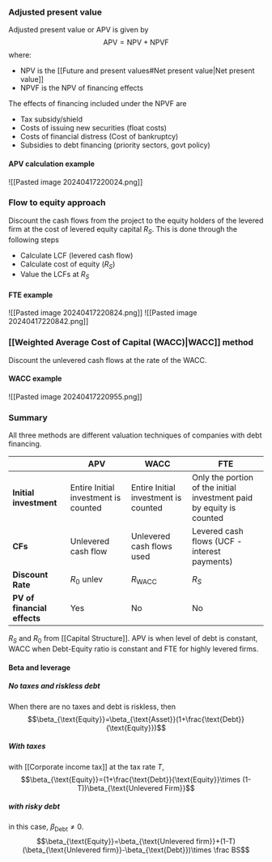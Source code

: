 ### Adjusted present value
Adjusted present value or APV is given by $$\text{APV} = \text{NPV}+\text{NPVF}$$where:
- NPV is the [[Future and present values#Net present value|Net present value]]
- NPVF is the NPV of financing effects

The effects of financing included under the NPVF are 
- Tax subsidy/shield
- Costs of issuing new securities (float costs)
- Costs of financial distress (Cost of bankruptcy)
- Subsidies to debt financing (priority sectors, govt policy)

#### APV calculation example
![[Pasted image 20240417220024.png]]
### Flow to equity approach
Discount the cash flows from the project to the equity holders of the levered firm at the cost of levered equity capital $R_S$. This is done through the following steps
- Calculate LCF (levered cash flow)
- Calculate cost of equity ($R_S$)
- Value the LCFs at $R_S$

#### FTE example
![[Pasted image 20240417220824.png]]
![[Pasted image 20240417220842.png]]

### [[Weighted Average Cost of Capital (WACC)|WACC]] method
Discount the unlevered cash flows at the rate of the WACC. 
#### WACC example
![[Pasted image 20240417220955.png]]


### Summary 
All three methods are different valuation techniques of companies with debt financing.

|                             | APV                                  | WACC                                 | FTE                                                                  |
| --------------------------- | ------------------------------------ | ------------------------------------ | -------------------------------------------------------------------- |
| **Initial investment**      | Entire Initial investment is counted | Entire Initial investment is counted | Only the portion of the initial investment paid by equity is counted |
| **CFs**                     | Unlevered cash flow                  | Unlevered cash flows used            | Levered cash flows (UCF - interest payments)                         |
| **Discount** **Rate**       | $R_0$ unlev                          | $R_{\text{WACC}}$                    | $R_S$                                                                |
| **PV of financial effects** | Yes                                  | No                                   | No                                                                   |
$R_S$ and $R_0$ from [[Capital Structure]]. APV is when level of debt is constant, WACC when Debt-Equity ratio is constant and FTE for highly levered firms. 

#### Beta and leverage
##### No taxes and riskless debt
When there are no taxes and debt is riskless, then $$\beta_{\text{Equity}}=\beta_{\text{Asset}}(1+\frac{\text{Debt}}{\text{Equity}})$$
##### With taxes
with [[Corporate income tax]] at the tax rate $T$, $$\beta_{\text{Equity}}=(1+\frac{\text{Debt}}{\text{Equity}}\times (1-T))\beta_{\text{Unlevered Firm}}$$
##### with risky debt
in this case, $\beta_{\text{Debt}}\ne 0$. $$\beta_{\text{Equity}}=\beta_{\text{Unlevered firm}}+(1-T)(\beta_{\text{Unlevered firm}}-\beta_{\text{Debt}})\times \frac BS$$